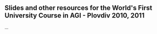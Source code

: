 ## Slides and other resources for the World's First University Course in AGI - Plovdiv 2010, 2011

...

